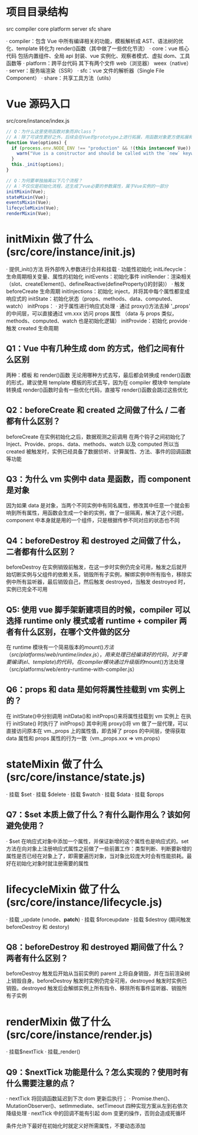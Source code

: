 # 项目目录结构

src
compiler
core
platform
server
sfc
share

· compiler：包含 Vue 中所有编译相关的功能，模板解析成 AST、语法树的优化、template 转化为 render()函数（其中做了一些优化节流）
· core：vue 核心代码 包括内置组件、全局 api 封装、vue 实例化、观察者模式、虚拟 dom、工具函数等
· platform：跨平台代码 其下有两个文件 web（浏览器） weex（native）
· server：服务端渲染（SSR）
· sfc：vue 文件的解析器（Single File Component）
· share：共享工具方法（utils）

# Vue 源码入口

src/core/instance/index.js

```js
// Q：为什么这里使用函数对象而非class？
// A：除了可读性更好之外，后续会在Vue的prototype上进行拓展，用函数对象更方便拓展和维护
function Vue(options) {
  if (process.env.NODE_ENV !== "production" && !(this instanceof Vue)) {
    warn("Vue is a constructor and should be called with the `new` keyword");
  }
  this._init(options);
}

// Q：为何要单独抽离以下几个流程？
// A：不仅仅是初始化流程，还生成了vue必要的参数属性，属于Vue实例的一部分
initMixin(Vue);
stateMixin(Vue);
eventsMixin(Vue);
lifecycleMixin(Vue);
renderMixin(Vue);
```

# initMixin 做了什么 (src/core/instance/init.js)

· 提供\_init()方法 将外部传入参数进行合并和挂载
· 功能性初始化
initLifecycle：生命周期相关变量、属性的初始化
initEvents：初始化事件
initRender：渲染相关（slot、createElement()、defineReactive(defineProperty()的封装)）
· 触发 beforeCreate 生命周期
initInjections：初始化 inject，并将其中每个属性都变成响应式的
initState：初始化状态（props、methods、data、computed、watch）
initProps：
· 对于属性进行响应式处理
· 通过 proxy()方法去掉 '\_props' 的中间层，可以直接通过 vm.xxx 访问 props 属性
（data 与 props 类似，methods、computed、watch 也是初始化逻辑）
initProvide：初始化 provide
· 触发 created 生命周期

## Q1：Vue 中有几种生成 dom 的方式，他们之间有什么区别

两种：<template></template>模板 和 render()函数
无论用哪种方式去写，最后都会转换成 render()函数的形式，建议使用 template 模板的形式去写，因为在 compiler 模块中 template 转换成 render()函数时会有一些优化代码，直接写 render()函数会跳过这些优化

## Q2：beforeCreate 和 created 之间做了什么 / 二者都有什么区别？

beforeCreate 在实例初始化之后，数据观测之前调用
在两个钩子之间初始化了 Inject、Provide、props、data、methods、watch 以及 computed
所以当 created 被触发时，实例已经具备了数据侦听、计算属性、方法、事件的回调函数等功能

## Q3：为什么 vm 实例中 data 是函数，而 component 是对象

因为如果 data 是对象，当两个不同实例中有同名属性，修改其中任意一个就会影响到所有属性，用函数会生成一个新的实例，做了一层隔离，解决了这个问题，component 中本身就是用的一个组件，只是根据传参不同对应的状态也不同

## Q4：beforeDestroy 和 destroyed 之间做了什么，二者都有什么区别？

beforeDestroy 在实例销毁前触发，在这一步时实例仍完全可用，触发之后就开始切断实例与父组件的依赖关系，销毁所有子实例，解绑实例中所有指令，移除实例中所有监听器，最后销毁自己，然后触发 destroyed，当触发 destroyed 时，实例已完全不可用

## Q5: 使用 vue 脚手架新建项目的时候，compiler 可以选择 runtime only 模式或者 runtime + compiler 两者有什么区别，在哪个文件做的区分

在 runtime 模块有一个简易版本的$mount()方法（src/platforms/web/runtime/index.js），用来处理已经编译好的代码，对于需要编译(el、template)的代码，
在compiler模块通过升级版的$mount()方法处理（src/platforms/web/entry-runtime-with-compiler.js）

## Q6：props 和 data 是如何将属性挂载到 vm 实例上的？

在 initState()中分别调用 initData()和 initProps()来将属性挂载到 vm 实例上
在执行 initState() 时执行了 initProps() 其中利用 proxy()将 vm 做了一层代理，可以直接访问原本在 vm.\_props 上的属性值，即去掉了 props 的中间层，使得获取 data 属性和 props 属性的行为一致（vm.\_props.xxx => vm.props）

# stateMixin 做了什么 (src/core/instance/state.js)

· 挂载 $set
· 挂载 $delete
· 挂载 $watch
· 挂载 $data
· 挂载 $props

## Q7：$set 本质上做了什么？有什么副作用么？该如何避免使用？

· $set 在响应式对象中添加一个属性，并保证新增的这个属性也是响应式的。set 方法在向对象上注册响应式属性之前做了一些前置工作：类型判断、判断要新增的属性是否已经在对象上了，即需要遍历对象，当对象比较庞大时会有性能损耗。最好在初始化对象时就注册需要的属性

# lifecycleMixin 做了什么 (src/core/instance/lifecycle.js)

· 挂载 \_update (vnode、**patch**)
· 挂载 $forceupdate
· 挂载 $destroy (期间触发 beforeDestroy 和 destory)

## Q8：beforeDestroy 和 destroyed 期间做了什么？两者有什么区别？

beforeDestroy 触发后开始从当前实例的 parent 上将自身销毁，并在当前渲染树上销毁自身。beforeDestroy 触发时实例仍完全可用，destroyed 触发时实例已销毁。destroyed 触发后会解绑实例上所有指令、移除所有事件监听器、销毁所有子实例

# renderMixin 做了什么 (src/core/instance/render.js)

· 挂载$nextTick
· 挂载\_render()

## Q9：$nextTick 功能是什么？怎么实现的？使用时有什么需要注意的点？

· nextTick 将回调函数延迟到下次 dom 更新后执行；
· Promise.then()、MutationObserver()、setImmediate、setTimeout 四种实现方案从左到右依次降级处理
· nextTick 中的回调不能有引起 dom 变更的操作，否则会造成死循环

条件允许下最好在初始化时就定义好所需属性，不要动态添加
